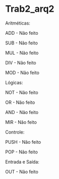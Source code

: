 # Trab2_arq2

Aritméticas:

ADD - Não feito

SUB - Não feito

MUL - Não feito

DIV - Não feito

MOD - Não feito


Lógicas: 

NOT - Não feito

OR - Não feito

AND - Não feito

MIR - Não feito


Controle: 

PUSH - Não feito

POP - Não feito



Entrada e Saída:

OUT - Não feito

